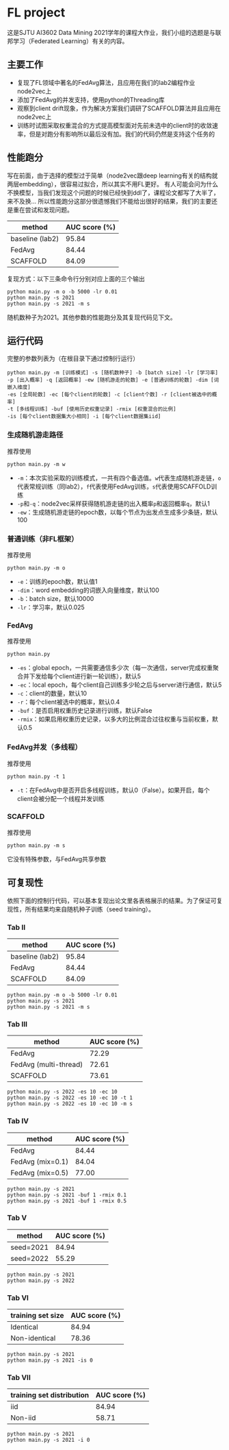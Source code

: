 # FL project

这是SJTU AI3602 Data Mining 2021学年的课程大作业，我们小组的选题是与联邦学习（Federated Learning）有关的内容。

## 主要工作

* 复现了FL领域中著名的FedAvg算法，且应用在我们的lab2编程作业node2vec上
* 添加了FedAvg的并发支持，使用python的Threading库
* 观察到client drift现象，作为解决方案我们调研了SCAFFOLD算法并且应用在node2vec上
* 训练时试图采取权重混合的方式提高模型面对先前未选中的client时的收敛速率，但是对跑分有影响所以最后没有加。我们的代码仍然是支持这个任务的

## 性能跑分

写在前面，由于选择的模型过于简单（node2vec跟deep learning有关的结构就两层embedding），很容易过拟合，所以其实不用FL更好。
有人可能会问为什么不换模型，当我们发现这个问题的时候已经快到ddl了，课程论文都写了大半了，来不及换...
所以性能跑分这部分很遗憾我们不能给出很好的结果，我们的主要还是重在尝试和发现问题。

| method | AUC score (%) |
| ------ | ------------- |
| baseline (lab2) | 95.84 |
| FedAvg | 84.44 |
| SCAFFOLD | 84.09 |

复现方式：以下三条命令行分别对应上面的三个输出
```shell
python main.py -m o -b 5000 -lr 0.01
python main.py -s 2021
python main.py -s 2021 -m s
```
随机数种子为2021。其他参数的性能跑分及其复现代码见下文。

## 运行代码

完整的参数列表为（在根目录下通过控制行运行）

```shell
python main.py -m [训练模式] -s [随机数种子] -b [batch size] -lr [学习率]
-p [出入概率] -q [返回概率] -ew [随机游走的轮数] -e [普通训练的轮数] -dim [词嵌入维度]
-es [全局轮数] -ec [每个client的轮数] -c [client个数] -r [client被选中的概率]
-t [多线程训练] -buf [使用历史权重记录] -rmix [权重混合的比例]
-is [每个client数据集大小相同] -i [每个client数据集iid]
```

### 生成随机游走路径

推荐使用
```shell
python main.py -m w
```
* `-m`：本次实验采取的训练模式，一共有四个备选值。`w`代表生成随机游走链，`o`代表常规训练（同lab2），`f`代表使用FedAvg训练，`s`代表使用SCAFFOLD训练
* `-p`和`-q`：node2vec采样获得随机游走链的出入概率`p`和返回概率`q`，默认1
* `-ew`：生成随机游走链的epoch数，以每个节点为出发点生成多少条链，默认100

### 普通训练（非FL框架）

推荐使用
```shell
python main.py -m o
```
* `-e`：训练的epoch数，默认值1
* `-dim`：word embedding的词嵌入向量维度，默认100
* `-b`：batch size，默认10000
* `-lr`：学习率，默认0.025

### FedAvg

推荐使用
```shell
python main.py
```
* `-es`：global epoch，一共需要通信多少次（每一次通信，server完成权重聚合并下发给每个client进行新一轮训练），默认5
* `-ec`：local epoch，每个client自己训练多少轮之后与server进行通信，默认5
* `-c`：client的数量，默认10
* `-r`：每个client被选中的概率，默认0.4
* `-buf`：是否启用权重历史记录进行训练，默认False
* `-rmix`：如果启用权重历史记录，以多大的比例混合过往权重与当前权重，默认0.5

### FedAvg并发（多线程）

推荐使用
```shell
python main.py -t 1
```
* `-t`：在FedAvg中是否开启多线程训练，默认0（False）。如果开启，每个client会被分配一个线程并发训练

### SCAFFOLD

推荐使用
```shell
python main.py -m s
```
它没有特殊参数，与FedAvg共享参数

## 可复现性

依照下面的控制行代码，可以基本复现出论文里各表格展示的结果。为了保证可复现性，所有结果均来自随机种子训练（seed training）。

### Tab II

| method | AUC score (%) |
| ------ | ------------- |
| baseline (lab2) | 95.84 |
| FedAvg | 84.44 |
| SCAFFOLD | 84.09 |

```shell
python main.py -m o -b 5000 -lr 0.01
python main.py -s 2021
python main.py -s 2021 -m s
```

### Tab III

| method                | AUC score (%) |
|-----------------------|---------------|
| FedAvg                | 72.29         |
| FedAvg (multi-thread) | 72.61         |
| SCAFFOLD              | 73.61         |

```shell
python main.py -s 2022 -es 10 -ec 10
python main.py -s 2022 -es 10 -ec 10 -t 1
python main.py -s 2022 -es 10 -ec 10 -m s 
```

### Tab IV

| method           | AUC score (%) |
|------------------|---------------|
| FedAvg           | 84.44         |
| FedAvg (mix=0.1) | 84.04         |
| FedAvg (mix=0.5) | 77.00         |

```shell
python main.py -s 2021
python main.py -s 2021 -buf 1 -rmix 0.1
python main.py -s 2021 -buf 1 -rmix 0.5
```

### Tab V

| method    | AUC score (%) |
|-----------|---------------|
| seed=2021 | 84.94         |
| seed=2022 | 55.29         |

```shell
python main.py -s 2021
python main.py -s 2022
```

### Tab VI

| training set size | AUC score (%) |
|-------------------|---------------|
| Identical         | 84.94         |
| Non-identical     | 78.36       |

```shell
python main.py -s 2021
python main.py -s 2021 -is 0
```

### Tab VII

| training set distribution | AUC score (%) |
|---------------------------|---------------|
| iid                       | 84.94         |
| Non-iid                   | 58.71         |

```shell
python main.py -s 2021
python main.py -s 2021 -i 0
```

